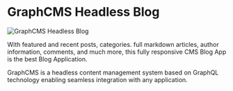 # GraphCMS Headless Blog

![GraphCMS Headless Blog](https://i.ibb.co/NmnJnKD/image.png)


With featured and recent posts, categories. full markdown articles, author information, comments, and much more, this fully responsive CMS Blog App is the best Blog Application.

GraphCMS is a headless content management system based on GraphQL technology enabling seamless integration with any application.